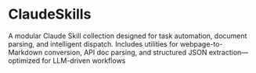 # ClaudeSkills
A modular Claude Skill collection designed for task automation, document parsing, and intelligent dispatch. Includes utilities for webpage-to-Markdown conversion, API doc parsing, and structured JSON extraction—optimized for LLM-driven workflows
